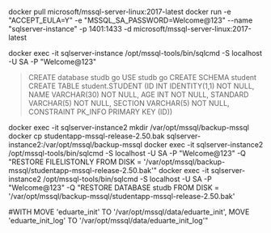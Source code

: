 docker pull microsoft/mssql-server-linux:2017-latest
docker run -e "ACCEPT_EULA=Y" -e "MSSQL_SA_PASSWORD=Welcome@123" --name "sqlserver-instance" -p 1401:1433 -d microsoft/mssql-server-linux:2017-latest

docker exec -it sqlserver-instance /opt/mssql-tools/bin/sqlcmd -S localhost -U SA -P "Welcome@123"

> CREATE database studb
> go
> USE studb
> go
> CREATE SCHEMA student
> CREATE TABLE student.STUDENT (ID INT IDENTITY(1,1) NOT NULL,	NAME VARCHAR(30) NOT NULL, AGE INT NOT NULL, STANDARD VARCHAR(5) NOT NULL, SECTION VARCHAR(5) NOT NULL, CONSTRAINT PK_INFO PRIMARY KEY (ID))


docker exec -it sqlserver-instance2 mkdir /var/opt/mssql/backup-mssql   
docker cp studentapp-mssql-release-2.50.bak sqlserver-instance2:/var/opt/mssql/backup-mssql
docker exec -it sqlserver-instance2 /opt/mssql-tools/bin/sqlcmd -S localhost -U SA -P "Welcome@123" -Q "RESTORE FILELISTONLY FROM DISK = '/var/opt/mssql/backup-mssql/studentapp-mssql-release-2.50.bak'"
docker exec -it sqlserver-instance2 /opt/mssql-tools/bin/sqlcmd -S localhost -U SA -P "Welcome@123" -Q "RESTORE DATABASE studb FROM DISK = '/var/opt/mssql/backup-mssql/studentapp-mssql-release-2.50.bak' 


#WITH MOVE 'eduarte_init' TO '/var/opt/mssql/data/eduarte_init', MOVE 'eduarte_init_log' TO '/var/opt/mssql/data/eduarte_init_log'"
